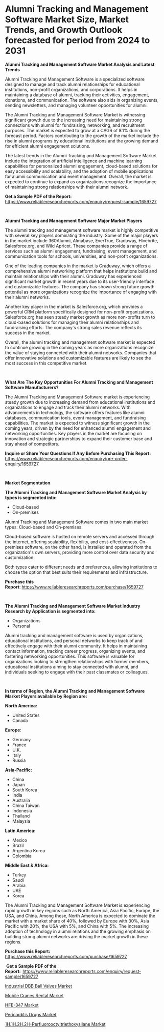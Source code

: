 <p><h1>Alumni Tracking and Management Software Market Size, Market Trends, and Growth Outlook forecasted for period from 2024 to 2031</h1></p><p><strong>Alumni Tracking and Management Software Market Analysis and Latest Trends</strong></p>
<p><p>Alumni Tracking and Management Software is a specialized software designed to manage and track alumni relationships for educational institutions, non-profit organizations, and corporations. It helps in maintaining a database of alumni, tracking their activities, engagement, donations, and communication. The software also aids in organizing events, sending newsletters, and managing volunteer opportunities for alumni.</p><p>The Alumni Tracking and Management Software Market is witnessing significant growth due to the increasing need for maintaining strong connections with alumni for fundraising, networking, and recruitment purposes. The market is expected to grow at a CAGR of 8.1% during the forecast period. Factors contributing to the growth of the market include the rise in alumni programs by educational institutions and the growing demand for efficient alumni engagement solutions.</p><p>The latest trends in the Alumni Tracking and Management Software Market include the integration of artificial intelligence and machine learning capabilities for personalized alumni engagement, cloud-based solutions for easy accessibility and scalability, and the adoption of mobile applications for alumni communication and event management. Overall, the market is expected to continue to expand as organizations recognize the importance of maintaining strong relationships with their alumni network.</p></p>
<p><strong>Get a Sample PDF of the Report:&nbsp;</strong> <a href="https://www.reliableresearchreports.com/enquiry/request-sample/1659727">https://www.reliableresearchreports.com/enquiry/request-sample/1659727</a></p>
<p>&nbsp;</p>
<p><strong>Alumni Tracking and Management Software Major Market Players</strong></p>
<p><p>The alumni tracking and management software market is highly competitive with several key players dominating the industry. Some of the major players in the market include 360Alumni, Almabase, EverTrue, Graduway, Hivebrite, Salesforce.org, and Wild Apricot. These companies provide a range of services such as alumni engagement, fundraising, event management, and communication tools for schools, universities, and non-profit organizations.</p><p>One of the leading companies in the market is Graduway, which offers a comprehensive alumni networking platform that helps institutions build and maintain relationships with their alumni. Graduway has experienced significant market growth in recent years due to its user-friendly interface and customizable features. The company has shown strong future growth potential as more organizations recognize the importance of engaging with their alumni networks.</p><p>Another key player in the market is Salesforce.org, which provides a powerful CRM platform specifically designed for non-profit organizations. Salesforce.org has seen steady market growth as more non-profits turn to cloud-based solutions for managing their alumni relationships and fundraising efforts. The company's strong sales revenue reflects its success in the market.</p><p>Overall, the alumni tracking and management software market is expected to continue growing in the coming years as more organizations recognize the value of staying connected with their alumni networks. Companies that offer innovative solutions and customizable features are likely to see the most success in this competitive market.</p></p>
<p>&nbsp;</p>
<p><strong>What Are The Key Opportunities For Alumni Tracking and Management Software Manufacturers?</strong></p>
<p><p>The Alumni Tracking and Management Software market is experiencing steady growth due to increasing demand from educational institutions and organizations to engage and track their alumni networks. With advancements in technology, the software offers features like alumni databases, communication tools, event management, and fundraising capabilities. The market is expected to witness significant growth in the coming years, driven by the need for enhanced alumni engagement and networking opportunities. Key players in the market are focusing on innovation and strategic partnerships to expand their customer base and stay ahead of competitors.</p></p>
<p><strong>Inquire or Share Your Questions If Any Before Purchasing This Report:</strong> <a href="https://www.reliableresearchreports.com/enquiry/pre-order-enquiry/1659727">https://www.reliableresearchreports.com/enquiry/pre-order-enquiry/1659727</a></p>
<p>&nbsp;</p>
<p><strong>Market Segmentation</strong></p>
<p><strong>The Alumni Tracking and Management Software Market Analysis by types is segmented into:</strong></p>
<p><ul><li>Cloud-based</li><li>On-premises</li></ul></p>
<p><p>Alumni Tracking and Management Software comes in two main market types: Cloud-based and On-premises. </p><p>Cloud-based software is hosted on remote servers and accessed through the internet, offering scalability, flexibility, and cost-effectiveness. On-premises software, on the other hand, is installed and operated from the organization's own servers, providing more control over data security and customization. </p><p>Both types cater to different needs and preferences, allowing institutions to choose the option that best suits their requirements and infrastructure.</p></p>
<p><strong>Purchase this Report:&nbsp;</strong><a href="https://www.reliableresearchreports.com/purchase/1659727">https://www.reliableresearchreports.com/purchase/1659727</a></p>
<p>&nbsp;</p>
<p><strong>The Alumni Tracking and Management Software Market Industry Research by Application is segmented into:</strong></p>
<p><ul><li>Organizations</li><li>Personal</li></ul></p>
<p><p>Alumni tracking and management software is used by organizations, educational institutions, and personal networks to keep track of and effectively engage with their alumni community. It helps in maintaining contact information, tracking career progress, organizing events, and fostering networking opportunities. This software is valuable for organizations looking to strengthen relationships with former members, educational institutions aiming to stay connected with alumni, and individuals seeking to engage with their past classmates or colleagues.</p></p>
<p>&nbsp;</p>
<p><strong>In terms of Region, the Alumni Tracking and Management Software Market Players available by Region are:</strong></p>
<p>
    <p> <strong> North America: </strong>
        <ul>
            <li>United States</li>
            <li>Canada</li>
        </ul>
        </p> 
    <p> <strong> Europe: </strong>
        <ul>
            <li>Germany</li>
            <li>France</li>
            <li>U.K.</li>
            <li>Italy</li>
            <li>Russia</li>
        </ul>
        </p> 
    <p> <strong> Asia-Pacific: </strong>
        <ul>
            <li>China</li>
            <li>Japan</li>
            <li>South Korea</li>
            <li>India</li>
            <li>Australia</li>
            <li>China Taiwan</li>
            <li>Indonesia</li>
            <li>Thailand</li>
            <li>Malaysia</li>
        </ul>
        </p> 
    <p> <strong> Latin America: </strong>
        <ul>
            <li>Mexico</li>
            <li>Brazil</li>
            <li>Argentina Korea</li>
            <li>Colombia</li>
        </ul>
        </p> 
    <p> <strong> Middle East & Africa: </strong>
        <ul>
            <li>Turkey</li>
            <li>Saudi</li>
            <li>Arabia</li>
            <li>UAE</li>
            <li>Korea</li>
        </ul>
    </p>
    </p>
<p><p>The Alumni Tracking and Management Software Market is experiencing rapid growth in key regions such as North America, Asia Pacific, Europe, the USA, and China. Among these, North America is expected to dominate the market with a market share of 40%, followed by Europe with 30%, Asia Pacific with 20%, the USA with 5%, and China with 5%. The increasing adoption of technology in alumni relations and the growing emphasis on building strong alumni networks are driving the market growth in these regions.</p></p>
<p><strong>Purchase this Report: </strong><a href="https://www.reliableresearchreports.com/purchase/1659727">https://www.reliableresearchreports.com/purchase/1659727</a></p>
<p>&nbsp;<strong>Get a Sample PDF of the Report:&nbsp;&nbsp;</strong><a href="https://www.reliableresearchreports.com/enquiry/request-sample/1659727">https://www.reliableresearchreports.com/enquiry/request-sample/1659727</a></p>
<p><strong></strong></p>
<p><p><a href="https://issuu.com/reportprime-2/docs/industrial-dbb-ball-valves-market-size-2030.pptx">Industrial DBB Ball Valves Market</a></p><p><a href="https://medium.com/@emmyrolfson8689/mobile-cranes-rental-market-exploring-market-share-market-trends-and-future-growth-4252393126ca">Mobile Cranes Rental Market</a></p><p><a href="https://github.com/Sarissaschmalingtr6fz2739/Market-Research-Report-List-1/blob/main/hfe-347-market.md">HFE-347 Market</a></p><p><a href="https://medium.com/@emmyrolfson8689/pericarditis-drugs-market-size-market-outlook-and-market-forecast-2024-to-2031-a1a7bf345640">Pericarditis Drugs Market</a></p><p><a href="https://github.com/jodemen/Market-Research-Report-List-1/blob/main/1h1h2h2h-perfluorooctyltriethoxysilane-market.md">1H,1H,2H,2H-Perfluorooctyltriethoxysilane Market</a></p></p>